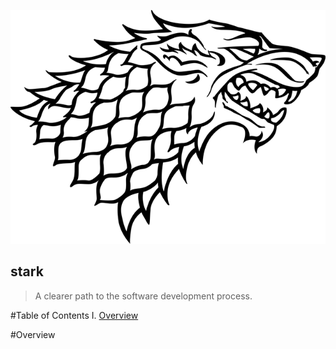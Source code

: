 ![Logo](stark.png)

stark
-----
>A clearer path to the software development process.

#Table of Contents
I. [Overview](#overview)

#Overview
